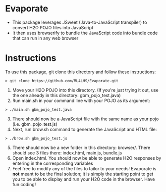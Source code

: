 # Evaporate
<ul>
<li>This package leverages JSweet (Java-to-JavaScript transpiler) to convert H2O POJO files into JavaScript </li>
<li>It then uses browserify to bundle the JavaScript code into bundle code that can run in any web browser</li>
</ul>

# Instructions

To use this package, git clone this directory and follow these instructions: </br>
```
> git clone https://github.com/ML4LHS/Evaporate.git
```
1. Move your H2O POJO into this directory. (If you're just trying it out, use the one already in this directory: gbm_pojo_test.java)
2. Run main.sh in your command line with your POJO as its argument: 
```
> ./main.sh gbm_pojo_test.java
```
3. There should now be a JavaScript file with the same name as your pojo (i.e. gbm_pojo_test.js)
4. Next, run brow.sh command to generate the JavaScript and HTML file:
```
> ./brow.sh gbm_pojo_test.js
```
5. There should now be a new folder in this directory: browser/. There should see 3 files there: index.html, main.js, bundle.js
6. Open index.html. You should now be able to generate H2O responses by entering in the corresponding variables
7. Feel free to modify any of the files to tailor to your needs! Evaporate is <strong>not</strong> meant to be the final solution; it is simply the starting point to get you to be able to display and run your H2O code in the browser. Have fun coding!
